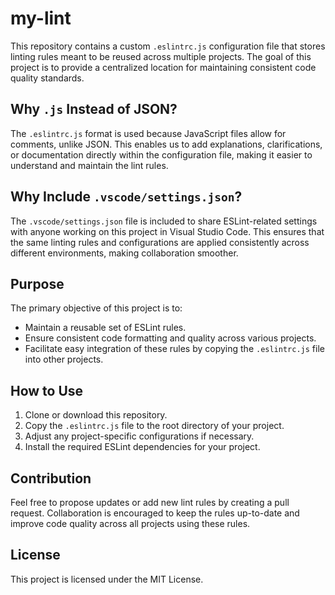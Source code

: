 # my-lint

This repository contains a custom `.eslintrc.js` configuration file that stores linting rules meant to be reused across multiple projects. The goal of this project is to provide a centralized location for maintaining consistent code quality standards.

## Why `.js` Instead of JSON?

The `.eslintrc.js` format is used because JavaScript files allow for comments, unlike JSON. This enables us to add explanations, clarifications, or documentation directly within the configuration file, making it easier to understand and maintain the lint rules.

## Why Include `.vscode/settings.json`?

The `.vscode/settings.json` file is included to share ESLint-related settings with anyone working on this project in Visual Studio Code. This ensures that the same linting rules and configurations are applied consistently across different environments, making collaboration smoother.

## Purpose

The primary objective of this project is to:
- Maintain a reusable set of ESLint rules.
- Ensure consistent code formatting and quality across various projects.
- Facilitate easy integration of these rules by copying the `.eslintrc.js` file into other projects.

## How to Use

1. Clone or download this repository.
2. Copy the `.eslintrc.js` file to the root directory of your project.
3. Adjust any project-specific configurations if necessary.
4. Install the required ESLint dependencies for your project.

## Contribution

Feel free to propose updates or add new lint rules by creating a pull request. Collaboration is encouraged to keep the rules up-to-date and improve code quality across all projects using these rules.

## License

This project is licensed under the MIT License.
